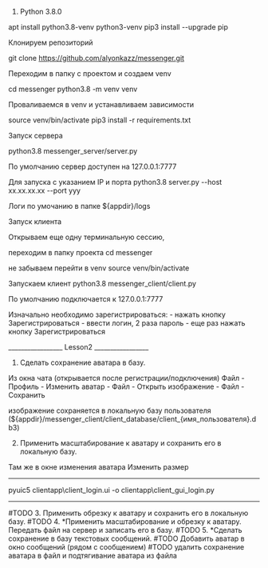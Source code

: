 1. Python 3.8.0

apt install python3.8-venv python3-venv
pip3 install --upgrade pip

Клонируем репозиторий 

git clone https://github.com/alyonkazz/messenger.git

Переходим в папку с проектом и создаем venv

cd messenger 
python3.8 -m venv venv

Проваливаемся в venv и устанавливаем зависимости 

source venv/bin/activate
pip3 install -r requirements.txt


Запуск сервера 

python3.8 messenger_server/server.py

По умолчанию сервер доступен на 127.0.0.1:7777

Для запуска с указанием IP и порта 
python3.8 server.py --host xx.xx.xx.xx --port yyy

Логи по умочанию в папке ${appdir}/logs


Запуск клиента 

Открываем еще одну терминальную сессию, 

переходим в папку проекта
cd messenger

не забываем перейти в venv 
source venv/bin/activate

Запускаем клиент 
python3.8 messenger_client/client.py

По умолчанию подключается к 127.0.0.1:7777

Изначально необходимо зарегистрироваться:
    - нажать кнопку Зарегистрироваться
    - ввести логин, 2 раза пароль
    - еще раз нажать кнопку Зарегистрироваться


_________________ Lesson2 _________________

1. Сделать сохранение аватара в базу.

Из окна чата (открывается после регистрации/подключения)
Файл - Профиль - Изменить аватар - Файл - Открыть изображение - Файл - Сохранить

изображение сохраняется в локальную базу пользователя
(${appdir}/messenger_client/client_database/client_{имя_пользователя}.db3)


2. Применить масштабирование к аватару и сохранить его в локальную базу.

Там же в окне изменения аватара Изменить размер






______________________________________
pyuic5 clientapp\client_login.ui -o clientapp\client_gui_login.py

______________________________________ 
#TODO 3. Применить обрезку к аватару и сохранить его в локальную базу.
#TODO 4. *Применить масштабирование и обрезку к аватару. Передать файл на сервер и записать его в базу.
#TODO 5. *Сделать сохранение в базу текстовых сообщений.
#TODO Добавить аватар в окно сообщений (рядом с сообщением)
#TODO удалить сохранение аватара в файл и подтягивание аватара из файла
